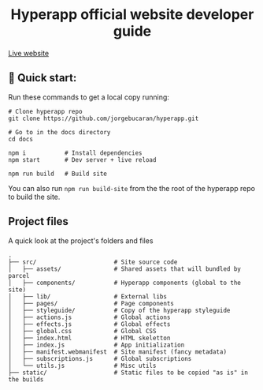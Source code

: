 <h1 align="center">
  Hyperapp official website developer guide
</h1>

[Live website](https://hyperapp.dev/)

## 🚀 Quick start:

Run these commands to get a local copy running:

```
# Clone hyperapp repo
git clone https://github.com/jorgebucaran/hyperapp.git

# Go to in the docs directory
cd docs

npm i           # Install dependencies
npm start       # Dev server + live reload
```

```
npm run build   # Build site
```

You can also run `npm run build-site` from the the root of the hyperapp repo to build the site.

## Project files

A quick look at the project's folders and files

    .
    ├── src/                      # Site source code
    │   ├── assets/               # Shared assets that will bundled by parcel
    │   ├── components/           # Hyperapp components (global to the site)
    │   ├── lib/                  # External libs
    │   ├── pages/                # Page components
    │   ├── styleguide/           # Copy of the hyperapp styleguide
    │   ├── actions.js            # Global actions
    │   ├── effects.js            # Global effects
    │   ├── global.css            # Global CSS
    │   ├── index.html            # HTML skeletton
    │   ├── index.js              # App initialization
    │   ├── manifest.webmanifest  # Site manifest (fancy metadata)
    │   ├── subscriptions.js      # Global subscriptions
    │   └── utils.js              # Misc utils
    ├── static/                   # Static files to be copied "as is" in the builds



